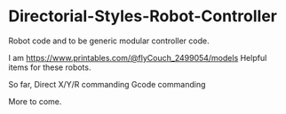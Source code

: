 # Directorial-Styles-Robot-Controller

Robot code and to be generic modular controller code.

I am https://www.printables.com/@flyCouch_2499054/models 
Helpful items for these robots.

So far,
Direct X/Y/R commanding 
Gcode commanding

More to come.
